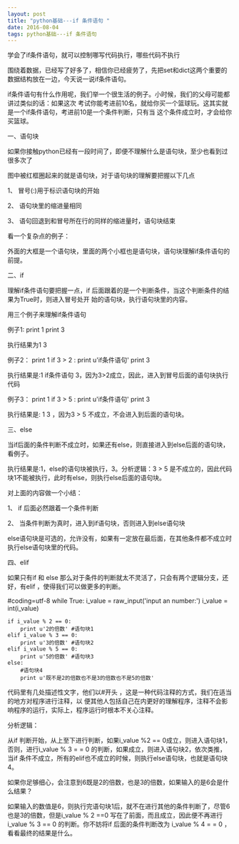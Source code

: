 ```yaml
---
layout: post
title: "python基础---if 条件语句 "
date: 2016-08-04 
tags: python基础---if 条件语句 
---
```


学会了if条件语句，就可以控制哪写代码执行，哪些代码不执行



围绕着数据，已经写了好多了，相信你已经疲劳了，先把set和dict这两个重要的数据结构放在一边，今天说一说if条件语句。

if条件语句有什么作用呢，我们举一个很生活的例子。小时候，我们的父母可能都讲过类似的话：如果这次
考试你能考进前10名，就给你买一个篮球玩。这其实就是一个if条件语句，考进前10是一个条件判断，只有当
这个条件成立时，才会给你买篮球。


 一、语句块



如果你接触python已经有一段时间了，即便不理解什么是语句块，至少也看到过很多次了

 

图中被红框圈起来的就是语句块，对于语句块的理解要把握以下几点

1、 冒号(:)用于标识语句块的开始

2、 语句块里的缩进量相同

3、 语句回退到和冒号所在行的同样的缩进量时，语句块结束


看一个复杂点的例子：


外面的大框是一个语句块，里面的两个小框也是语句块，语句块理解if条件语句的前提。


 二、if


理解if条件语句要把握一点，if 后面跟着的是一个判断条件，当这个判断条件的结果为True时，则进入冒号处开
始的语句块，执行语句块里的内容。

用三个例子来理解if条件语句

例子1:
print 1
print 3

执行结果为1 3

 

例子2：
print 1
if 3 > 2 :
    print u'if条件语句'
print 3

执行结果是:1 if条件语句  3，因为3>2成立，因此，进入到冒号后面的语句块执行代码

 

例子3：
print 1
if 3 > 5 :
    print u'if条件语句'
print 3

执行结果是: 1 3 ，因为3 > 5 不成立，不会进入到后面的语句块。


三、else



当if后面的条件判断不成立时，如果还有else，则直接进入到else后面的语句块，看例子。



执行结果是:1，else的语句块被执行，3。分析逻辑：3 > 5 是不成立的，因此代码块1不能被执行，此时有else，则执行else后面的语句块。

 

对上面的内容做一个小结：

1、 if 后面必然跟着一个条件判断

2、 当条件判断为真时，进入到if语句块，否则进入到else语句块

else语句块是可选的，允许没有，如果有一定放在最后面，在其他条件都不成立时执行else语句块里的代码。


 四、elif


如果只有if 和 else 那么对于条件的判断就太不灵活了，只会有两个逻辑分支，还好，有elif ，使得我们可以做更多的判断。

 
#coding=utf-8
while True:
    i_value = raw_input('input an number:')
    i_value = int(i_value)

    if i_value % 2 == 0:
        print u'2的倍数' #语句块1
    elif i_value % 3 == 0:
        print u'3的倍数' #语句块2
    elif i_value % 5 == 0:
        print u'5的倍数' #语句块3
    else:
        #语句块4
        print u'既不是2的倍数也不是3的倍数也不是5的倍数'

代码里有几处描述性文字，他们以#开头 ，这是一种代码注释的方式，我们在适当的地方对程序进行注释，以
便其他人包括自己在内更好的理解程序，注释不会影响程序的运行，实际上，程序运行时根本不关心注释。

分析逻辑：

从if 判断开始，从上至下进行判断，如果i_value %2 == 0成立，则进入语句块1，否则，进行i_value % 3 =
= 0 的判断，如果成立，则进入语句块2，依次类推，当if 条件不成立，所有的elif也不成立的时候，则执行else语句块，也就是语句块4。

 

如果你足够细心，会注意到6既是2的倍数，也是3的倍数，如果输入的是6会是什么结果？



 

如果输入的数值是6，则执行完语句块1后，就不在进行其他的条件判断了，尽管6也是3的倍数，但是i_value % 2 ==0
 写在了前面，而且成立，因此便不再进行i_value % 3 == 0 的判断。你不妨将if 后面的条件判断改为 i_value % 4 =
 = 0 ，看看最终的结果是什么。



 



